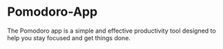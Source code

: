 # Pomodoro-App
The Pomodoro app is a simple and effective productivity tool designed to help you stay focused and get things done. 

